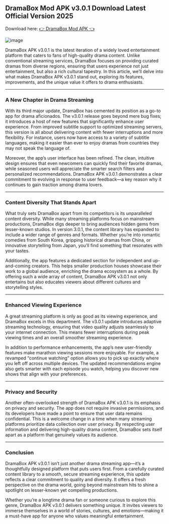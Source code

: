 ## DramaBox Mod APK v3.0.1 Download Latest Official Version 2025
Download here: [👉  DramaBox Mod APK 👈](https://bom.so/XgrQZ7)

![image](https://github.com/user-attachments/assets/58f59aa1-5a55-441b-b9aa-5550b143283a)

DramaBox APK v3.0.1 is the latest iteration of a widely loved entertainment platform that caters to fans of high-quality drama content. Unlike conventional streaming services, DramaBox focuses on providing curated dramas from diverse regions, ensuring that users experience not just entertainment, but also a rich cultural tapestry. In this article, we’ll delve into what makes DramaBox APK v3.0.1 stand out, exploring its features, improvements, and the unique value it offers to drama enthusiasts.
___
### A New Chapter in Drama Streaming
With its third major update, DramaBox has cemented its position as a go-to app for drama aficionados. The v3.0.1 release goes beyond mere bug fixes; it introduces a host of new features that significantly enhance user experience. From improved subtitle support to optimized streaming servers, this version is all about delivering content with fewer interruptions and more flexibility. For instance, users now have access to a variety of subtitle languages, making it easier than ever to enjoy dramas from countries they may not speak the language of.

Moreover, the app’s user interface has been refined. The clean, intuitive design ensures that even newcomers can quickly find their favorite dramas, while seasoned users will appreciate the smarter search filters and personalized recommendations. DramaBox APK v3.0.1 demonstrates a clear commitment to evolving in response to user feedback—a key reason why it continues to gain traction among drama lovers.
___
### Content Diversity That Stands Apart
What truly sets DramaBox apart from its competitors is its unparalleled content diversity. While many streaming platforms focus on mainstream productions, DramaBox digs deeper to bring audiences hidden gems from lesser-known studios. In version 3.0.1, the content library has expanded to include a wider range of genres and formats. Whether you’re into romantic comedies from South Korea, gripping historical dramas from China, or innovative storytelling from Japan, you’ll find something that resonates with your tastes.

Additionally, the app features a dedicated section for independent and up-and-coming creators. This helps smaller production houses showcase their work to a global audience, enriching the drama ecosystem as a whole. By offering such a wide array of content, DramaBox APK v3.0.1 not only entertains but also educates viewers about different cultures and storytelling styles.
___
### Enhanced Viewing Experience
A great streaming platform is only as good as its viewing experience, and DramaBox excels in this department. The v3.0.1 update introduces adaptive streaming technology, ensuring that video quality adjusts seamlessly to your internet connection. This means fewer interruptions during peak viewing times and an overall smoother streaming experience.

In addition to performance enhancements, the app’s new user-friendly features make marathon viewing sessions more enjoyable. For example, a revamped “continue watching” option allows you to pick up exactly where you left off across multiple devices. The updated recommendations engine also gets smarter with each episode you watch, helping you discover new shows that align with your preferences.
___
### Privacy and Security
Another often-overlooked strength of DramaBox APK v3.0.1 is its emphasis on privacy and security. The app does not require invasive permissions, and its developers have made a point to ensure that user data remains confidential. This is a welcome change in a time when many streaming platforms prioritize data collection over user privacy. By respecting user information and delivering high-quality drama content, DramaBox sets itself apart as a platform that genuinely values its audience.
___
### Conclusion
DramaBox APK v3.0.1 isn’t just another drama streaming app—it’s a thoughtfully designed platform that puts users first. From a carefully curated content library to a smooth, secure streaming experience, this update reflects a clear commitment to quality and diversity. It offers a fresh perspective on the drama world, going beyond mainstream hits to shine a spotlight on lesser-known yet compelling productions.

Whether you’re a longtime drama fan or someone curious to explore this genre, DramaBox APK v3.0.1 delivers something unique. It invites viewers to immerse themselves in a world of stories, cultures, and emotions—making it a must-have app for anyone who values meaningful entertainment.
